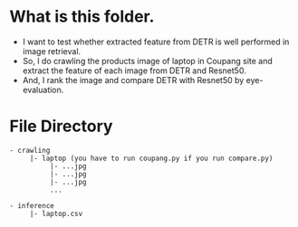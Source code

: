 # What is this folder.

- I want to test whether extracted feature from DETR is well performed in image retrieval.
- So, I do crawling the products image of laptop in Coupang site and extract the feature of each image from DETR and Resnet50.
- And, I rank the image and compare DETR with Resnet50 by eye-evaluation.

# File Directory

```
- crawling  
     |- laptop (you have to run coupang.py if you run compare.py)
          |- ...jpg
          |- ...jpg
          |- ...jpg
          ...

- inference  
     |- laptop.csv
```
  
